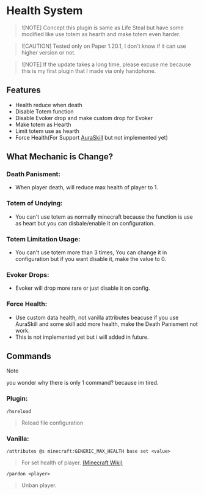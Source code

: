 # Health System

> ![NOTE]
> Concept this plugin is same as Life Steal but have some modified like use totem as hearth and make totem even harder.

> ![CAUTION]
> Tested only on Paper 1.20.1, I don't know if it can use higher version or not.

> ![NOTE]
> If the update takes a long time, please excuse me because this is my first plugin that I made via only handphone.

## Features
- Health reduce when death
- Disable Totem function
- Disable Evoker drop and make custom drop for Evoker
- Make totem as Hearth
- Limit totem use as hearth
- Force Health(For Support [AuraSkill](https://modrinth.com/plugin/auraskills) but not implemented yet)

## What Mechanic is Change?
### Death Panisment:
- When player death, will reduce max health of player to 1.

### Totem of Undying:
- You can't use totem as normally minecraft because the function is use as heart but you can disbale/enable it on configuration.

### Totem Limitation Usage:
- You can't use totem more than 3 times, You can change it in configuration but if you want disable it, make the value to 0.

### Evoker Drops:
- Evoker will drop more rare or just disable it on config.

### Force Health:
- Use custom data health, not vanilla attributes beacuse if you use AuraSkill and some skill add more health, make the Death Panisment not work.
- This is not implemented yet but i will added in future.

## Commands

> [!NOTE]
> you wonder why there is only 1 command? because im tired.

### Plugin:
`/hsreload`
> Reload file configuration

### Vanilla:
`/attributes @s minecraft:GENERIC_MAX_HEALTH base set <value>`
> For set health of player. [(Minecraft Wiki)](https://minecraft.wiki/w/Attribute)

`/pardon <player>`
> Unban player.